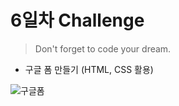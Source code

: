 # 6일차 Challenge

> Don't forget to code your dream.

- 구글 폼 만들기 (HTML, CSS 활용)

![구글폼](https://user-images.githubusercontent.com/68219145/161740937-302ee5ed-d873-4701-afb7-8426ef83b5c6.png)
